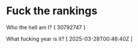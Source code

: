 # Fuck the rankings

Who the hell am I?
{ 30792747 }

What fucking year is it?
[ 2025-03-28T00:46:40Z ]
